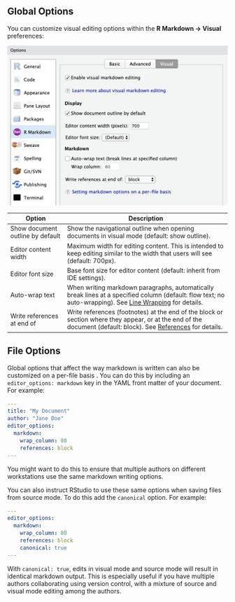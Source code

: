 <!-- -*- mode: gfm -*- -->

## Global Options

You can customize visual editing options within the **R Markdown -\> Visual** preferences:

<img src="images/visual-editing-options.png" alt="" class="illustration" width="588"/>

| Option                           | Description                                                                                                                                                                                |
|----------------------------------|--------------------------------------------------------------------------------------------------------------------------------------------------------------------------------------------|
| Show document outline by default | Show the navigational outline when opening documents in visual mode (default: show outline).                                                                                               |
| Editor content width             | Maximum width for editing content. This is intended to keep editing similar to the width that users will see (default: 700px).                                                             |
| Editor font size                 | Base font size for editor content (default: inherit from IDE settings).                                                                                                                    |
| Auto-wrap text                   | When writing markdown paragraphs, automatically break lines at a specified column (default: flow text; no auto-wrapping). See [Line Wrapping](markdown?id=line-wrapping) for details.    |
| Write references at end of       | Write references (footnotes) at the end of the block or section where they appear, or at the end of the document (default: block). See [References](markdown?id=references) for details. |

## File Options

Global options that affect the way markdown is written can also be customized on a per-file basis . You can do this by including an `editor_options: markdown` key in the YAML front matter of your document. For example:

``` yaml
---
title: "My Document"
author: "Jane Doe"
editor_options:
  markdown:
    wrap_column: 80
    references: block
---
```

You might want to do this to ensure that multiple authors on different workstations use the same markdown writing options.

You can also instruct RStudio to use these same options when saving files from source mode. To do this add the `canonical` option. For example:

``` yaml
---
editor_options:
  markdown:
    wrap_column: 80
    references: block
    canonical: true
---
```

With `canonical: true`, edits in visual mode and source mode will result in identical markdown output. This is especially useful if you have multiple authors collaborating using version control, with a mixture of source and visual mode editing among the authors.
